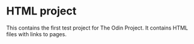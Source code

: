 # HTML project

This contains the first test project for The Odin Project. It contains HTML files with links to pages.
